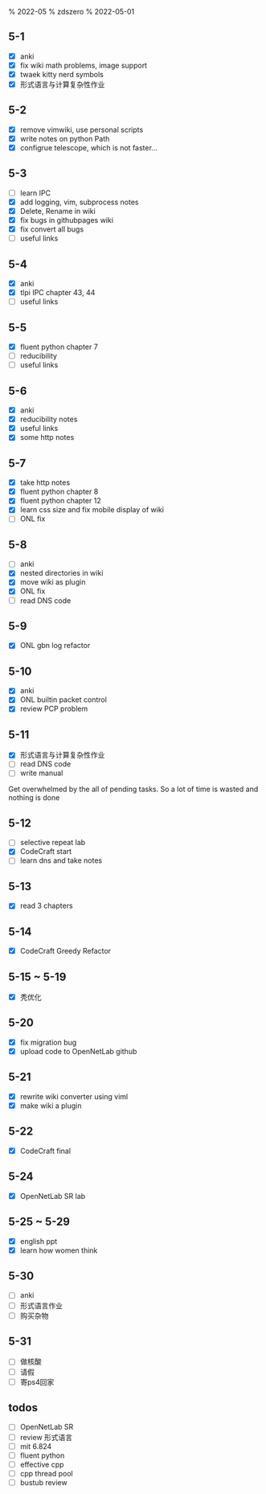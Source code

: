 % 2022-05
% zdszero
% 2022-05-01

## 5-1

- [x] anki
- [x] fix wiki math problems, image support
- [x] twaek kitty nerd symbols
- [x] 形式语言与计算复杂性作业

## 5-2

- [x] remove vimwiki, use personal scripts
- [x] write notes on python Path
- [x] configrue telescope, which is not faster...

## 5-3

- [ ] learn IPC
- [x] add logging, vim, subprocess notes
- [x] Delete, Rename in wiki
- [x] fix bugs in githubpages wiki
- [x] fix convert all bugs
- [ ] useful links

## 5-4

- [x] anki
- [x] tlpi IPC chapter 43, 44
- [ ] useful links

## 5-5

- [x] fluent python chapter 7
- [ ] reducibility
- [ ] useful links

## 5-6

- [x] anki
- [x] reducibility notes
- [x] useful links
- [x] some http notes

## 5-7

- [x] take http notes
- [x] fluent python chapter 8
- [x] fluent python chapter 12
- [x] learn css size and fix mobile display of wiki
- [ ] ONL fix

## 5-8

- [ ] anki
- [x] nested directories in wiki
- [x] move wiki as plugin
- [x] ONL fix
- [ ] read DNS code

## 5-9

- [x] ONL gbn log refactor

## 5-10

- [x] anki
- [x] ONL builtin packet control
- [x] review PCP problem

## 5-11

- [x] 形式语言与计算复杂性作业
- [ ] read DNS code
- [ ] write manual

Get overwhelmed by the all of pending tasks. So a lot of time is wasted and nothing is done

## 5-12

- [ ] selective repeat lab
- [x] CodeCraft start
- [ ] learn dns and take notes

## 5-13

- [x] read 3 chapters

## 5-14

- [x] CodeCraft Greedy Refactor

## 5-15 ~ 5-19

- [x] 秃优化

## 5-20

- [x] fix migration bug
- [x] upload code to OpenNetLab github

## 5-21

- [x] rewrite wiki converter using viml
- [x] make wiki a plugin

## 5-22

- [x] CodeCraft final

## 5-24

- [x] OpenNetLab SR lab

## 5-25 ~ 5-29

- [x] english ppt
- [x] learn how women think

## 5-30

- [ ] anki
- [ ] 形式语言作业
- [ ] 购买杂物

## 5-31

- [ ] 做核酸
- [ ] 请假
- [ ] 寄ps4回家

## todos

- [ ] OpenNetLab SR
- [ ] review 形式语言
- [ ] mit 6.824
- [ ] fluent python
- [ ] effective cpp
- [ ] cpp thread pool
- [ ] bustub review
